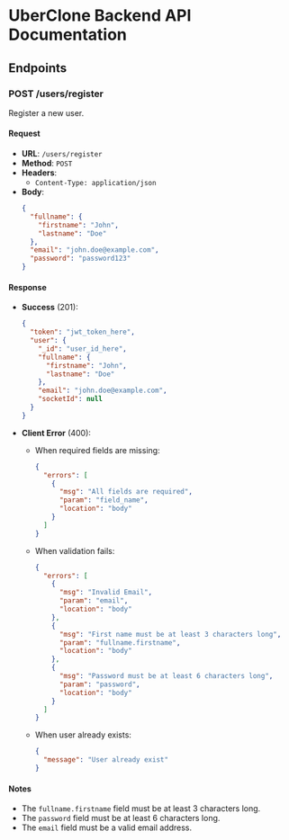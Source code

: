 # UberClone Backend API Documentation

## Endpoints

### POST /users/register

Register a new user.

#### Request

- **URL**: `/users/register`
- **Method**: `POST`
- **Headers**: 
  - `Content-Type: application/json`
- **Body**:
  ```json
  {
    "fullname": {
      "firstname": "John",
      "lastname": "Doe"
    },
    "email": "john.doe@example.com",
    "password": "password123"
  }
  ```

#### Response

- **Success** (201):
  ```json
  {
    "token": "jwt_token_here",
    "user": {
      "_id": "user_id_here",
      "fullname": {
        "firstname": "John",
        "lastname": "Doe"
      },
      "email": "john.doe@example.com",
      "socketId": null
    }
  }
  ```

- **Client Error** (400):
  - When required fields are missing:
    ```json
    {
      "errors": [
        {
          "msg": "All fields are required",
          "param": "field_name",
          "location": "body"
        }
      ]
    }
    ```
  - When validation fails:
    ```json
    {
      "errors": [
        {
          "msg": "Invalid Email",
          "param": "email",
          "location": "body"
        },
        {
          "msg": "First name must be at least 3 characters long",
          "param": "fullname.firstname",
          "location": "body"
        },
        {
          "msg": "Password must be at least 6 characters long",
          "param": "password",
          "location": "body"
        }
      ]
    }
    ```
  - When user already exists:
    ```json
    {
      "message": "User already exist"
    }
    ```

#### Notes

- The `fullname.firstname` field must be at least 3 characters long.
- The `password` field must be at least 6 characters long.
- The `email` field must be a valid email address.

